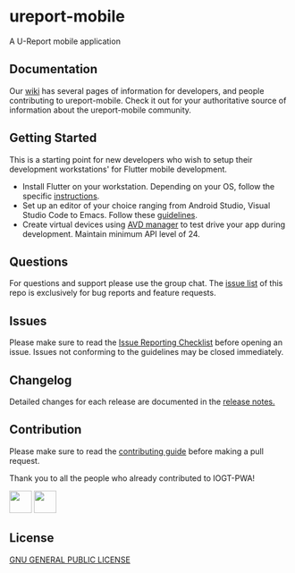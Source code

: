 # ureport-mobile

A U-Report mobile application

## Documentation

Our [wiki](https://github.com/unicef/ureport-mobile/wiki) has several pages of information for developers, and people contributing to ureport-mobile. Check it out for your authoritative source of information about the ureport-mobile community.

## Getting Started
This is a starting point for new developers who wish to setup their development workstations' for Flutter mobile development.

- Install Flutter on your workstation. Depending on your OS, follow the specific [instructions](https://flutter.dev/docs/get-started/install).
- Set up an editor of your choice ranging from Android Studio, Visual Studio Code to Emacs. Follow these [guidelines](https://flutter.dev/docs/get-started/install).
- Create virtual devices using [AVD manager](https://developer.android.com/studio/run/managing-avds) to test drive your app during development. Maintain minimum API level of 24.

## Questions

For questions and support please use the group chat. The [issue list](https://github.com/unicef/ureport-mobile/issues) of this repo is exclusively for bug reports and feature requests.

## Issues

Please make sure to read the [Issue Reporting Checklist](https://github.com/unicef/ureport-mobile/blob/master/CONTRIBUTING.md) before opening an issue. Issues not conforming to the guidelines may be closed immediately.

## Changelog

Detailed changes for each release are documented in the [release notes.](https://github.com/unicef/ureport-mobile/releases)

## Contribution

Please make sure to read the [contributing guide](https://github.com/unicef/ureport-mobile/blob/master/CONTRIBUTING.md) before making a pull request. 

Thank you to all the people who already contributed to IOGT-PWA!

<a href="https://github.com/bppanwar"><img src="https://avatars1.githubusercontent.com/u/6149957?v=4" width=40></a>
<a href="https://github.com/nathanbaleeta"><img src="https://avatars2.githubusercontent.com/u/8824104?v=4" width=40></a>
            
## License
[GNU GENERAL PUBLIC LICENSE](https://github.com/nathanbaleeta/ureport-mobile/blob/develop/LICENSE)
